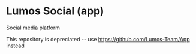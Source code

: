 # Lumos Social (app)
Social media platform


This repository is depreciated -- use https://github.com/Lumos-Team/App instead
